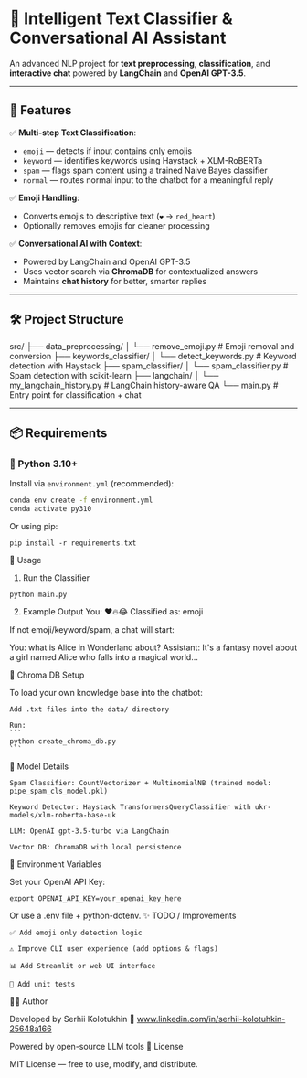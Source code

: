 # 🧠 Intelligent Text Classifier & Conversational AI Assistant

An advanced NLP project for **text preprocessing**, **classification**, and **interactive chat** powered by **LangChain** and **OpenAI GPT-3.5**.

---

## 🚀 Features

✅ **Multi-step Text Classification**:
- `emoji` — detects if input contains only emojis
- `keyword` — identifies keywords using Haystack + XLM-RoBERTa
- `spam` — flags spam content using a trained Naive Bayes classifier
- `normal` — routes normal input to the chatbot for a meaningful reply

✅ **Emoji Handling**:
- Converts emojis to descriptive text (`❤️` → `red_heart`)
- Optionally removes emojis for cleaner processing

✅ **Conversational AI with Context**:
- Powered by LangChain and OpenAI GPT-3.5
- Uses vector search via **ChromaDB** for contextualized answers
- Maintains **chat history** for better, smarter replies

---

## 🛠️ Project Structure

src/ ├── data_preprocessing/ │ └── remove_emoji.py # Emoji removal and conversion ├── 
keywords_classifier/ │ └── detect_keywords.py # Keyword detection with Haystack ├── 
spam_classifier/ │ └── spam_classifier.py # Spam detection with scikit-learn ├── 
langchain/ │ └── my_langchain_history.py # LangChain history-aware QA └── main.py # Entry point for classification + chat

---

## 📦 Requirements

### 🐍 Python 3.10+

Install via `environment.yml` (recommended):
```bash
conda env create -f environment.yml
conda activate py310
```
Or using pip:
```
pip install -r requirements.txt
```
💬 Usage
1. Run the Classifier
```
python main.py
```
2. Example Output
You: ❤️🔥😂
Classified as: emoji

If not emoji/keyword/spam, a chat will start:

You: what is Alice in Wonderland about?
Assistant: It's a fantasy novel about a girl named Alice who falls into a magical world...

🧠 Chroma DB Setup

To load your own knowledge base into the chatbot:

    Add .txt files into the data/ directory

    Run:
    ```
    python create_chroma_db.py
    ```
🧪 Model Details

    Spam Classifier: CountVectorizer + MultinomialNB (trained model: pipe_spam_cls_model.pkl)

    Keyword Detector: Haystack TransformersQueryClassifier with ukr-models/xlm-roberta-base-uk

    LLM: OpenAI gpt-3.5-turbo via LangChain

    Vector DB: ChromaDB with local persistence

🔐 Environment Variables

Set your OpenAI API Key:
```
export OPENAI_API_KEY=your_openai_key_here
```

Or use a .env file + python-dotenv.
✨ TODO / Improvements

    ✅ Add emoji only detection logic

    ⚠ Improve CLI user experience (add options & flags)

    📊 Add Streamlit or web UI interface

    🧪 Add unit tests

👨‍💻 Author

Developed by Serhii Kolotukhin 
📍 www.linkedin.com/in/serhii-kolotuhkin-25648a166 

Powered by open-source LLM tools
📄 License

MIT License — free to use, modify, and distribute.

